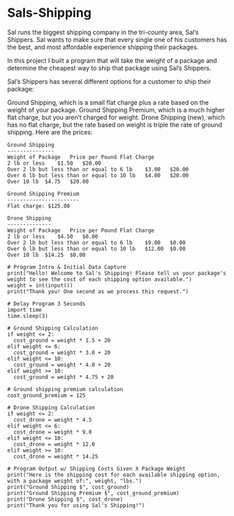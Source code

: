 # Sals-Shipping
Sal runs the biggest shipping company in the tri-county area, Sal’s Shippers. Sal wants to make sure that every single one of his customers has the best, and most affordable experience shipping their packages.

In this project I built a program that will take the weight of a package and determine the cheapest way to ship that package using Sal’s Shippers.

Sal’s Shippers has several different options for a customer to ship their package:

Ground Shipping, which is a small flat charge plus a rate based on the weight of your package.
Ground Shipping Premium, which is a much higher flat charge, but you aren’t charged for weight.
Drone Shipping (new), which has no flat charge, but the rate based on weight is triple the rate of ground shipping.
Here are the prices:
```
Ground Shipping
---------------
Weight of Package	Price per Pound	Flat Charge
2 lb or less	$1.50	$20.00
Over 2 lb but less than or equal to 6 lb	$3.00	$20.00
Over 6 lb but less than or equal to 10 lb	$4.00	$20.00
Over 10 lb	$4.75	$20.00

Ground Shipping Premium
-----------------------
Flat charge: $125.00

Drone Shipping
--------------
Weight of Package	Price per Pound	Flat Charge
2 lb or less	$4.50	$0.00
Over 2 lb but less than or equal to 6 lb	$9.00	$0.00
Over 6 lb but less than or equal to 10 lb	$12.00	$0.00
Over 10 lb	$14.25	$0.00
```
```
# Program Intro & Initial Data Capture
print("Hello! Welcome to Sal's Shipping! Please tell us your package's weight to see the cost of each shipping option available.")
weight = int(input())
print("Thank you! One second as we process this request.")

# Delay Program 3 Seconds
import time
time.sleep(3)

# Ground Shipping Calculation
if weight <= 2:
  cost_ground = weight * 1.5 + 20
elif weight <= 6:
  cost_ground = weight * 3.0 + 20
elif weight <= 10:
  cost_ground = weight * 4.0 + 20
elif weight >= 10:
  cost_ground = weight * 4.75 + 20

# Ground shipping premium calculation
cost_ground_premium = 125

# Drone Shipping Calculation
if weight <= 2:
  cost_drone = weight * 4.5
elif weight <= 6:
  cost_drone = weight * 9.0
elif weight <= 10:
  cost_drone = weight * 12.0
elif weight >= 10:
  cost_drone = weight * 14.25

# Program Output w/ Shipping Costs Given X Package Weight
print("Here is the shipping cost for each available shipping option, with a package weight of:", weight, "lbs.")
print("Ground Shipping $", cost_ground)
print("Ground Shipping Premium $", cost_ground_premium)
print("Drone Shipping $", cost_drone)
print("Thank you for using Sal's Shipping!")
```
